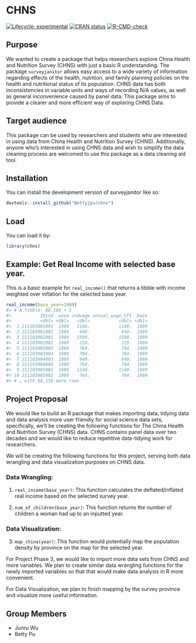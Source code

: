 
<!-- README.md is generated from README.Rmd. Please edit that file -->

# CHNS

<!-- badges: start -->

[![Lifecycle:
experimental](https://img.shields.io/badge/lifecycle-experimental-orange.svg)](https://lifecycle.r-lib.org/articles/stages.html#experimental)
[![CRAN
status](https://www.r-pkg.org/badges/version/surveyjanitor)](https://CRAN.R-project.org/package=surveyjanitor)
[![R-CMD-check](https://github.com/jwu13/CHNS/actions/workflows/R-CMD-check.yaml/badge.svg)](https://github.com/jwu13/CHNS/actions/workflows/R-CMD-check.yaml)
<!-- badges: end -->

## Purpose

We wanted to create a package that helps researchers explore China
Health and Nutrition Survey (CHNS) with just a basic R understanding.
The package `surveyjanitor` allows easy access to a wide variety of
information regarding effects of the health, nutrition, and family
planning policies on the health and nutritional status of its
population. CHNS data has both inconsistencies in variable units and
ways of recording N/A values, as well as general inconvenience caused by
panel data. This package aims to provide a clearer and more efficient
way of exploring CHNS Data.

## Target audience

This package can be used by researchers and students who are interested
in using data from China Health and Nutrition Survey (CHNS).
Additionally, anyone who’s interested in using CHNS data and wish to
simplify the data cleaning process are welcomed to use this package as a
data cleaning aid tool.

## Installation

You can install the development version of surveyjanitor like so:

``` r
devtools::install_github("Bettyjpu/chns")
```

## Load

You can load it by:

``` r
library(chns)
```

## Example: Get Real Income with selected base year.

This is a basic example for `real_income()` that returns a tibble with
income weighted over inflation for the selected base year.

``` r
real_income(base_year=1989) 
#> # A tibble: 88,166 × 5
#>           IDind  wave indwage annual_wage_CPI  base
#>           <dbl> <dbl>   <dbl>           <dbl> <dbl>
#>  1 211103001001  1989   1140.           1140.  1989
#>  2 211103001002  1989    940.            940.  1989
#>  3 211103002001  1989   1590.           1590.  1989
#>  4 211103002002  1989    229.            229.  1989
#>  5 211103003003  1989    784.            784.  1989
#>  6 211103003004  1989    784.            784.  1989
#>  7 211103004003  1989    940.            940.  1989
#>  8 211103004004  1989    784.            784.  1989
#>  9 211103005001  1989   1140.           1140.  1989
#> 10 211103005002  1989    784.            784.  1989
#> # … with 88,156 more rows
```

## Project Proposal

We would like to build an R package that makes importing data, tidying
data and data analysis more user friendly for social science data sets,
specifically, we’ll be creating the following functions for The China
Health and Nutrition Survey (CHNS) data. CHNS contains panel data over
two decades and we would like to reduce repetitive data-tidying work for
researchers.

We will be creating the following functions for this project, serving
both data wrangling and data visualization purposes on CHNS data.

### Data Wrangling:

1)  `real_income(base_year)`: This function calculates the
    deflated/inflated real income based on the selected survey year.

2)  `num_of_children(base_year)`: This function returns the number of
    children a woman had up to an inputted year.

### Data Visualization:

3)  `map_china(year)`: This function would potentially map the
    population density by province on the map for the selected year.

For Project Phase 3, we would like to import more data sets from CHNS
and more variables. We plan to create similar data wrangling functions
for the newly imported variables so that that would make data analysis
in R more convenient.

For Data Visualization, we plan to finish mapping by the survey province
and visualize more useful information.

## Group Members

-   Junru Wu
-   Betty Pu
